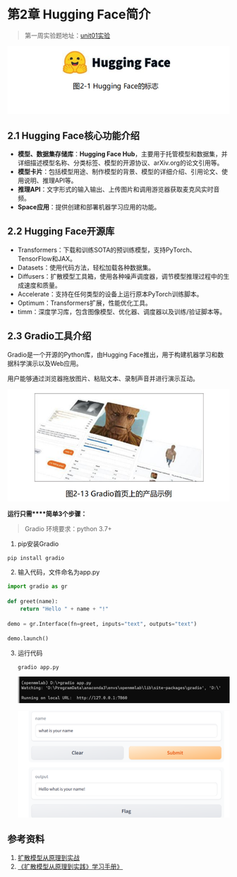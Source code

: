 # 第2章 Hugging Face简介

> 第一周实验题地址：[unit01实验](./docs/diffusion_models_51/colab_Doffisers/colab_Doffisers.md) 


![image-20231015205346084](.\img\image-20231015205346084.png)

## 2.1 Hugging Face核心功能介绍

- **模型、数据集存储库**：**Hugging Face Hub**，主要用于托管模型和数据集，并详细描述模型名称、分类标签、模型的开源协议、arXiv.org的论文引用等。
- **模型卡片**：包括模型用途、制作模型的背景、模型的详细介绍、引用论文、使用说明、推理API等。
- **推理API**：文字形式的输入输出、上传图片和调用游览器获取麦克风实时音频。
- **Space应用**：提供创建和部署机器学习应用的功能。

## 2.2 Hugging Face开源库

- Transformers：下载和训练SOTA的预训练模型，支持PyTorch、TensorFlow和JAX。
- Datasets：使用代码方法，轻松加载各种数据集。
- Diffusers：扩散模型工具箱，使用各种噪声调度器，调节模型推理过程中的生成速度和质量。
- Accelerate：支持在任何类型的设备上运行原本PyTorch训练脚本。
- Optimum：Transformers扩展，性能优化工具。
- timm：深度学习库，包含图像模型、优化器、调度器以及训练/验证脚本等。

## 2.3 Gradio工具介绍

Gradio是一个开源的Python库，由Hugging Face推出，用于构建机器学习和数据科学演示以及Web应用。

用户能够通过浏览器拖放图片、粘贴文本、录制声音并进行演示互动。

![image-20231016124333086](.\img\image-20231016124333086.png)

**运行只需****简单3个步骤：**

> Gradio 环境要求：python 3.7+

1. pip安装Gradio

```shell
pip install gradio
```

2. 输入代码，文件命名为app.py

```python
import gradio as gr

def greet(name):
    return "Hello " + name + "!"

demo = gr.Interface(fn=greet, inputs="text", outputs="text")

demo.launch()
```

3. 运行代码

   ```
   gradio app.py 
   ```
   ![image-20231016125152793](.\img\image-20231016125152793.png)

   ![image-20231016125211038](.\img\image-20231016125211038.png)


## 参考资料

1. [扩散模型从原理到实战](https://item.jd.com/14193538.html)
2. [《扩散模型从原理到实践》学习手册》](https://datawhaler.feishu.cn/docx/PfUFdqkoOoGeqBx6dYVclVWwntd)
